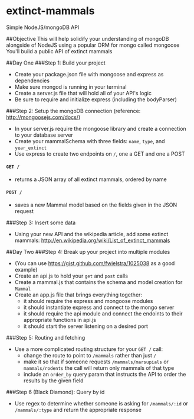 extinct-mammals
===============

Simple NodeJS/mongoDB API

##Objective
This will help solidify your understanding of mongoDB alongside of NodeJS using a popular ORM for mongo called mongoose
You'll build a public API of extinct mammals

##Day One
###Step 1: Build your project
* Create your package.json file with mongoose and express as dependencies
* Make sure mongod is running in your terminal
* Create a server.js file that will hold all of your API's logic
* Be sure to require and initialize express (including the bodyParser)

###Step 2: Setup the mongoDB connection (reference: http://mongoosejs.com/docs/)
* In your server.js require the mongoose library and create a connection to your database server
* Create your mammalSchema with three fields: `name`, `type`, and `year_extinct`
* Use express to create two endpoints on `/`, one a GET and one a POST

#### `GET /`
  * returns a JSON array of all extinct mammals, ordered by name
  
#### `POST /`
  * saves a new Mammal model based on the fields given in the JSON request

###Step 3: Insert some data
* Using your new API and the wikipedia article, add some extinct mammals: http://en.wikipedia.org/wiki/List_of_extinct_mammals

##Day Two
###Step 4: Break up your project into multiple modules
* (You can use https://gist.github.com/fwielstra/1025038 as a good example)
* Create an api.js to hold your `get` and `post` calls
* Create a mammal.js that contains the schema and model creation for `Mammal`
* Create an app.js file that brings everything together:
  * it should require the express and mongoose modules
  * it should instantiate express and connect to the mongo server
  * it should require the api module and connect the endoints to their appropriate functions in api.js
  * it should start the server listening on a desired port

###Step 5: Routing and fetching
* Use a more complicated routing structure for your `GET /` call:
  * change the route to point to `/mammals` rather than just `/`
  * make it so that if someone requests `/mammals/marsupials` or `mammals/rodents` the call will return only mammals of that type
  * include an `order_by` query param that instructs the API to order the results by the given field

###Step 6 (Black Diamond): Query by id
* Use regex to determine whether someone is asking for `/mammals/:id` or `/mammals/:type` and return the appropriate response
